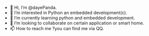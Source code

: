 - 👋 Hi, I’m @dayePanda.
- 👀 I’m interested in Python an embedded development(c).
- 🌱 I’m currently learning python and embedded development.
- 💞️ I’m looking to collaborate on certain application or smart home.
- 📫 How to reach me ?you can find me via QQ.

<!---
dayePanda/dayePanda is a ✨ special ✨ repository because its `README.md` (this file) appears on your GitHub profile.
You can click the Preview link to take a look at your changes.
--->
